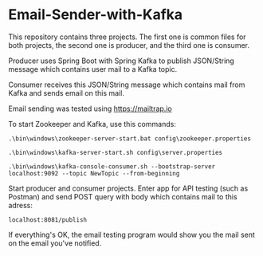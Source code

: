 # Email-Sender-with-Kafka

This repository contains three projects. The first one is common files for both projects, the second one is producer, and the third one is consumer. 

Producer uses Spring Boot with Spring Kafka to publish JSON/String message which contains user mail to a Kafka topic. 

Consumer receives this JSON/String message which contains mail from Kafka and sends email on this mail.

Email sending was tested using https://mailtrap.io

To start Zookeeper and Kafka, use this commands: 

```
.\bin\windows\zookeeper-server-start.bat config\zookeeper.properties

.\bin\windows\kafka-server-start.sh config\server.properties

.\bin\windows\kafka-console-consumer.sh --bootstrap-server localhost:9092 --topic NewTopic --from-beginning
```

Start producer and consumer projects. Enter app for API testing (such as Postman) and send POST query with body which contains mail to this adress: 
```
localhost:8081/publish
```

If everything's OK, the email testing program would show you the mail sent on the email you've notified.


